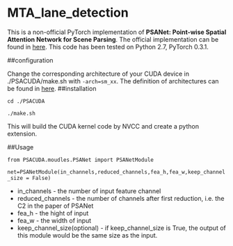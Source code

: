 # MTA_lane_detection

This is a non-official PyTorch implementation of **PSANet: Point-wise Spatial Attention Network for Scene Parsing**. 
The official implementation can be found in [here](https://github.com/hszhao/PSANet).
This code has been tested on Python 2.7, PyTorch 0.3.1.

##configuration

Change the corresponding architecture of your CUDA device in ./PSACUDA/make.sh with `-arch=sm_xx`.
The definition of architectures can be found in [here](http://arnon.dk/matching-sm-architectures-arch-and-gencode-for-various-nvidia-cards/).
##installation

`cd ./PSACUDA`

`./make.sh`

This will build the CUDA kernel code by NVCC and create a python extension.

##Usage

`from PSACUDA.moudles.PSANet import PSANetModule`

`net=PSANetModule(in_channels,reduced_channels,fea_h,fea_w,keep_channel_size = False)`

- in_channels - the number of input feature channel
- reduced_channels - the number of channels after first reduction, i.e. the C2 in the paper of PSANet
- fea_h - the hight of input
- fea_w - the width of input
- keep_channel_size(optional) - if keep_channel_size is True, the output of this module would be the same size as the input. 

